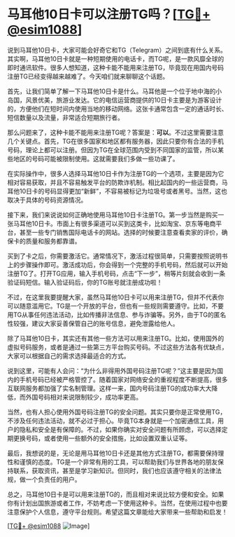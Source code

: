 # 马耳他10日卡可以注册TG吗？[[TG💪+ @esim1088](https://t.me/s/esim1088)]

说到马耳他10日卡，大家可能会好奇它和TG（Telegram）之间到底有什么关系。其实啊，马耳他10日卡就是一种短期使用的电话卡，而TG呢，是一款风靡全球的即时通讯软件。很多人想知道，这种卡能不能用来注册TG，毕竟现在用国内号码注册TG已经变得越来越难了。今天咱们就来聊聊这个话题。

首先，让我们简单了解一下马耳他10日卡是什么。马耳他是一个位于地中海的小岛国，风景优美，旅游业发达。它的电信运营商提供的10日卡主要是为游客设计的，方便他们在短时间内使用当地的移动网络。这张卡通常包含一定的通话时长、短信数量以及流量，非常适合短期旅行者。

那么问题来了，这种卡能不能用来注册TG呢？答案是：**可以**。不过这里需要注意几个关键点。首先，TG在很多国家和地区都有服务器，因此只要你有合法的手机号码，理论上都可以注册。但因为TG在全球范围内受到不同国家的监管，所以某些地区的号码可能被限制使用。这就需要我们多做一些功课了。

在实际操作中，很多人选择马耳他10日卡作为注册TG的一个选项，主要是因为它相对容易获取，并且不容易触发平台的防欺诈机制。相比起国内的一些运营商，马耳他10日卡的号码显得更加“新鲜”，不容易被标记为垃圾号或者黑号。当然，这也取决于具体的号码资源情况。

接下来，我们来说说如何正确地使用马耳他10日卡注册TG。第一步当然是购买一张马耳他10日卡。市面上有很多渠道可以买到这类卡，比如淘宝、京东等电商平台，甚至一些专门销售国际电话卡的网站。选择的时候要注意查看卖家的评价，确保卡的质量和服务都靠谱。

买到了卡之后，你需要激活它。通常情况下，激活过程很简单，只需要按照说明书上的步骤操作即可。激活成功后，你会得到一个完整的手机号码，然后就可以开始注册TG了。打开TG应用，输入手机号码，点击“下一步”，稍等片刻就会收到一条验证码短信。输入验证码后，你的TG账号就注册成功啦！

不过，在这里我要提醒大家，虽然马耳他10日卡可以用来注册TG，但并不代表你可以随意滥用它。TG是一个开放的平台，但也有一些规则需要遵守。比如，不要用TG从事任何违法活动，比如传播非法信息、参与诈骗等。另外，由于TG的匿名性较强，建议大家妥善保管自己的账号信息，避免泄露给他人。

除了马耳他10日卡，其实还有其他一些方法可以用来注册TG。比如，使用国外的虚拟号码服务，或者是通过一些第三方平台购买号码。不过这些方法各有优缺点，大家可以根据自己的需求选择最适合的方式。

说到这里，可能有人会问：“为什么非得用外国号码注册TG呢？”这主要是因为国内的手机号码已经被严格管控了。随着国家对网络安全的重视程度不断提高，很多互联网服务都加强了实名制管理。这样一来，国内号码注册TG的成功率大大降低，而外国号码相对来说限制较少，成功率更高。

当然，也有人担心使用外国号码注册TG的安全问题。其实只要你是正常使用TG，不涉及任何违法活动，就不必过于担心。毕竟TG本身就是一个加密通信工具，用户的隐私和安全是有保障的。不过，如果你确实对安全问题有所顾虑，可以选择定期更换号码，或者使用一些额外的安全措施，比如设置双重认证等。

最后，我想说的是，无论是用马耳他10日卡还是其他方式注册TG，都需要保持理性和谨慎的态度。TG是一个非常有用的工具，可以帮助我们与世界各地的朋友保持联系，获取资讯，甚至是学习新知识。但同时，我们也应该遵守相关的法律法规，做一个负责任的用户。

总之，马耳他10日卡是可以用来注册TG的，而且相对来说比较方便和安全。如果你有计划出国旅游或者工作，不妨考虑一下使用这种卡。当然，在使用过程中也要注意保护个人信息，遵守平台规则。希望这篇文章能给大家带来一些帮助和启发！

[[TG💪+ @esim1088](https://t.me/s/esim1088) ![Image](https://i.postimg.cc/4NQfJmqS/Snipaste-2025-05-13-00-14-12.png)]